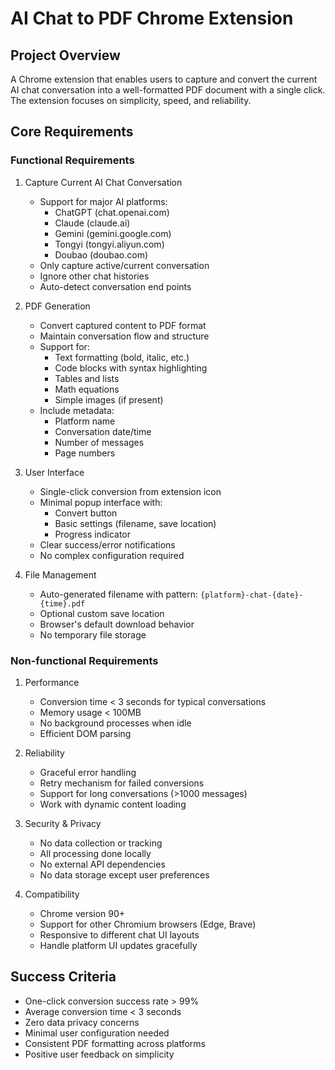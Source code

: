 # AI Chat to PDF Chrome Extension

## Project Overview

A Chrome extension that enables users to capture and convert the current AI chat conversation into a well-formatted PDF document with a single click. The extension focuses on simplicity, speed, and reliability.

## Core Requirements

### Functional Requirements

1. Capture Current AI Chat Conversation

   - Support for major AI platforms:
     - ChatGPT (chat.openai.com)
     - Claude (claude.ai)
     - Gemini (gemini.google.com)
     - Tongyi (tongyi.aliyun.com)
     - Doubao (doubao.com)
   - Only capture active/current conversation
   - Ignore other chat histories
   - Auto-detect conversation end points

2. PDF Generation

   - Convert captured content to PDF format
   - Maintain conversation flow and structure
   - Support for:
     - Text formatting (bold, italic, etc.)
     - Code blocks with syntax highlighting
     - Tables and lists
     - Math equations
     - Simple images (if present)
   - Include metadata:
     - Platform name
     - Conversation date/time
     - Number of messages
     - Page numbers

3. User Interface

   - Single-click conversion from extension icon
   - Minimal popup interface with:
     - Convert button
     - Basic settings (filename, save location)
     - Progress indicator
   - Clear success/error notifications
   - No complex configuration required

4. File Management
   - Auto-generated filename with pattern:
     `{platform}-chat-{date}-{time}.pdf`
   - Optional custom save location
   - Browser's default download behavior
   - No temporary file storage

### Non-functional Requirements

1. Performance

   - Conversion time < 3 seconds for typical conversations
   - Memory usage < 100MB
   - No background processes when idle
   - Efficient DOM parsing

2. Reliability

   - Graceful error handling
   - Retry mechanism for failed conversions
   - Support for long conversations (>1000 messages)
   - Work with dynamic content loading

3. Security & Privacy

   - No data collection or tracking
   - All processing done locally
   - No external API dependencies
   - No data storage except user preferences

4. Compatibility
   - Chrome version 90+
   - Support for other Chromium browsers (Edge, Brave)
   - Responsive to different chat UI layouts
   - Handle platform UI updates gracefully

## Success Criteria

- One-click conversion success rate > 99%
- Average conversion time < 3 seconds
- Zero data privacy concerns
- Minimal user configuration needed
- Consistent PDF formatting across platforms
- Positive user feedback on simplicity
